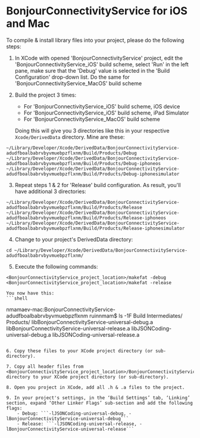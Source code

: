 BonjourConnectivityService for iOS and Mac
============================

To compile & install library files into your project, please do the following steps:

1. In XCode with opened 'BonjourConnectivityService' project, edit the 'BonjourConnectivityService_iOS' build scheme, select 'Run' in the left pane, make sure that the 'Debug' value is selected in the 'Build Configuration' drop-down list. Do the same for 'BonjourConnectivityService_MacOS' build scheme

2. Build the project 3 times:
    + For 'BonjourConnectivityService_iOS' build scheme, iOS device
    + For 'BonjourConnectivityService_iOS' build scheme, iPad Simulator
    + For 'BonjourConnectivityService_MacOS' build scheme

    Doing this will give you 3 directories like this in your respective ```Xcode/DerivedData``` directory. Mine are these:
```shell
~/Library/Developer/Xcode/DerivedData/BonjourConnectivityService-adudfboalbabrvbyvmuebpzflxnm/Build/Products/Debug
~/Library/Developer/Xcode/DerivedData/BonjourConnectivityService-adudfboalbabrvbyvmuebpzflxnm/Build/Products/Debug-iphoneos
~/Library/Developer/Xcode/DerivedData/BonjourConnectivityService-adudfboalbabrvbyvmuebpzflxnm/Build/Products/Debug-iphonesimulator
```

3. Repeat steps 1 & 2 for 'Release' build configuration. As result, you'll have additional 3 directories:
```shell
~/Library/Developer/Xcode/DerivedData/BonjourConnectivityService-adudfboalbabrvbyvmuebpzflxnm/Build/Products/Release
~/Library/Developer/Xcode/DerivedData/BonjourConnectivityService-adudfboalbabrvbyvmuebpzflxnm/Build/Products/Release-iphoneos 
~/Library/Developer/Xcode/DerivedData/BonjourConnectivityService-adudfboalbabrvbyvmuebpzflxnm/Build/Products/Release-iphonesimulator
```

4. Change to your project's DerivedData directory:
```shell
cd ~/Library/Developer/Xcode/DerivedData/BonjourConnectivityService-adudfboalbabrvbyvmuebpzflxnm/
```

5. Execute the following commands:
```shell
<BonjourConnectivityService_project_location>/makefat -debug
<BonjourConnectivityService_project_location>/makefat -release
```
    You now have this:
    ```shell
nmamaev-mac:BonjourConnectivityService-adudfboalbabrvbyvmuebpzflxnm ruinnmam$ ls -1F Build
   Intermediates/
   Products/
   libBonjourConnectivityService-universal-debug.a
   libBonjourConnectivityService-universal-release.a
   libJSONCoding-universal-debug.a
   libJSONCoding-universal-release.a
```

6. Copy these files to your XCode project directory (or sub-directory).

7. Copy all header files from <BonjourConnectivityService_project_location>/BonjourConnectivityService/interface directory to your XCode project directory (or sub-directory).

8. Open you project in XCode, add all .h & .a files to the project.

9. In your project's settings, in the ‘Build Settings’ tab, ‘Linking’ section, expand ‘Other Linker Flags’ sub-section and add the following flags:
    - Debug: ```-lJSONCoding-universal-debug, -lBonjourConnectivityService-universal-debug```
    - Release: ```-lJSONCoding-universal-release, -lBonjourConnectivityService-universal-release```
